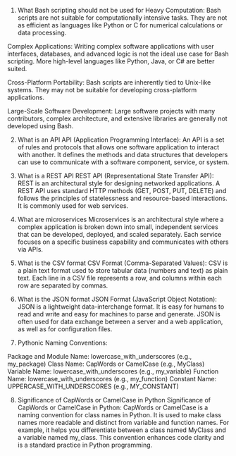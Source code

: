 1. What Bash scripting should not be used for
Heavy Computation: Bash scripts are not suitable for computationally intensive tasks. They are not as efficient as languages like Python or C for numerical calculations or data processing.

Complex Applications: Writing complex software applications with user interfaces, databases, and advanced logic is not the ideal use case for Bash scripting. More high-level languages like Python, Java, or C# are better suited.

Cross-Platform Portability: Bash scripts are inherently tied to Unix-like systems. They may not be suitable for developing cross-platform applications.

Large-Scale Software Development: Large software projects with many contributors, complex architecture, and extensive libraries are generally not developed using Bash.

2. What is an API
API (Application Programming Interface): An API is a set of rules and protocols that allows one software application to interact with another. It defines the methods and data structures that developers can use to communicate with a software component, service, or system.

3. What is a REST API
REST API (Representational State Transfer API): REST is an architectural style for designing networked applications. A REST API uses standard HTTP methods (GET, POST, PUT, DELETE) and follows the principles of statelessness and resource-based interactions. It is commonly used for web services.

4. What are microservices
Microservices is an architectural style where a complex application is broken down into small, independent services that can be developed, deployed, and scaled separately. Each service focuses on a specific business capability and communicates with others via APIs.

5. What is the CSV format
CSV Format (Comma-Separated Values): CSV is a plain text format used to store tabular data (numbers and text) as plain text. Each line in a CSV file represents a row, and columns within each row are separated by commas.

6. What is the JSON format
JSON Format (JavaScript Object Notation): JSON is a lightweight data-interchange format. It is easy for humans to read and write and easy for machines to parse and generate. JSON is often used for data exchange between a server and a web application, as well as for configuration files.

7. Pythonic Naming Conventions:

Package and Module Name: lowercase_with_underscores (e.g., my_package)
Class Name: CapWords or CamelCase (e.g., MyClass)
Variable Name: lowercase_with_underscores (e.g., my_variable)
Function Name: lowercase_with_underscores (e.g., my_function)
Constant Name: UPPERCASE_WITH_UNDERSCORES (e.g., MY_CONSTANT)

8. Significance of CapWords or CamelCase in Python
Significance of CapWords or CamelCase in Python: CapWords or CamelCase is a naming convention for class names in Python. It is used to make class names more readable and distinct from variable and function names. For example, it helps you differentiate between a class named MyClass and a variable named my_class. This convention enhances code clarity and is a standard practice in Python programming.
